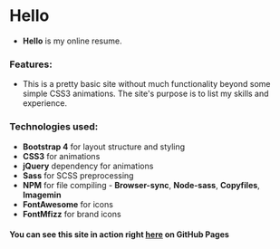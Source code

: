 # Hello

- **Hello** is my online resume.

### Features:

  - This is a pretty basic site without much functionality beyond some simple CSS3 animations. The site's purpose is to list my skills and experience.

### Technologies used:

- **Bootstrap 4** for layout structure and styling
- **CSS3** for animations
- **jQuery** dependency for animations
- **Sass** for SCSS preprocessing
- **NPM** for file compiling - **Browser-sync**, **Node-sass**, **Copyfiles**, **Imagemin**
- **FontAwesome** for icons
- **FontMfizz** for brand icons

#### You can see this site in action right [here](https://brockcp.github.io/hello/) on GitHub Pages

